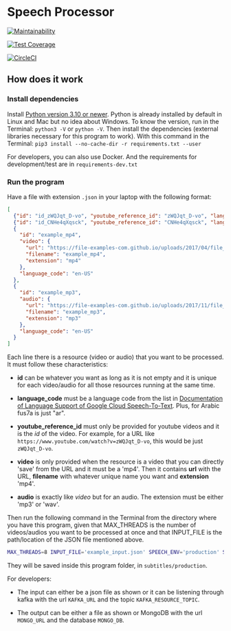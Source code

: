 # Speech Processor

[![Maintainability](https://api.codeclimate.com/v1/badges/152b7d7c3208b39b8b0a/maintainability)](https://codeclimate.com/github/Martouta/speech_processor/maintainability)

[![Test Coverage](https://api.codeclimate.com/v1/badges/152b7d7c3208b39b8b0a/test_coverage)](https://codeclimate.com/github/Martouta/speech_processor/test_coverage)

[![CircleCI](https://circleci.com/gh/Martouta/speech_processor.svg?style=svg)](https://app.circleci.com/pipelines/github/Martouta/speech_processor)


## How does it work

### Install dependencies
Install [Python version 3.10 or newer](https://www.python.org/downloads/).
Python is already installed by default in Linux and Mac but no idea about Windows. To know the version, run in the Terminal: `python3 -V` or `python -V`.
Then install the dependencies (external libraries necessary for this program to work). With this command in the Terminal:
`pip3 install --no-cache-dir -r requirements.txt --user`

For developers, you can also use Docker. And the requirements for development/test are in `requirements-dev.txt`

### Run the program
Have a file with extension `.json` in your laptop with the following format:
```json
[
  {"id": "id_zWQJqt_D-vo", "youtube_reference_id": "zWQJqt_D-vo", "language_code": "ar"},
  {"id": "id_CNHe4qXqsck", "youtube_reference_id": "CNHe4qXqsck", "language_code": "ar"},
  {
    "id": "example_mp4",
    "video": {
      "url": "https://file-examples-com.github.io/uploads/2017/04/file_example_MP4_480_1_5MG.mp4",
      "filename": "example_mp4",
      "extension": "mp4"
    },
    "language_code": "en-US"
  },
  {
    "id": "example_mp3",
    "audio": {
      "url": "https://file-examples-com.github.io/uploads/2017/11/file_example_MP3_700KB.mp3",
      "filename": "example_mp3",
      "extension": "mp3"
    },
    "language_code": "en-US"
  }
]
```
Each line there is a resource (video or audio) that you want to be processed.
It must follow these characteristics:

- **id** can be whatever you want as long as it is not empty and it is unique for each video/audio for all those resources running at the same time.

- **language_code** must be a language code from the list in [Documentation of Language Support of Google Cloud Speech-To-Text](https://cloud.google.com/speech-to-text/docs/languages). Plus, for Arabic fus7a is just "ar".

- **youtube_reference_id** must only be provided for youtube videos and it is the *id* of the video. For example, for a URL like `https://www.youtube.com/watch?v=zWQJqt_D-vo`, this would be just `zWQJqt_D-vo`.

- **video** is only provided when the resource is a video that you can directly 'save' from the URL and it must be a 'mp4'. Then it contains **url** with the URL, **filename** with whatever unique name you want and **extension** 'mp4'.

- **audio** is exactly like *video* but for an audio. The extension must be either 'mp3' or 'wav'.

Then run the following command in the Terminal from the directory where you have this program, given that MAX_THREADS is the number of videos/audios you want to be processed at once and that INPUT_FILE is the path/location of the JSON file mentioned above.
```bash
MAX_THREADS=8 INPUT_FILE='example_input.json' SPEECH_ENV='production' SUBS_LOCATION='file' python3 -u . --user
```

They will be saved inside this program folder, in `subtitles/production`.

For developers:

- The input can either be a json file as shown or it can be listening through kafka with the url `KAFKA_URL` and the topic `KAFKA_RESOURCE_TOPIC`.

- The output can be either a file as shown or MongoDB with the url `MONGO_URL` and the database `MONGO_DB`.
